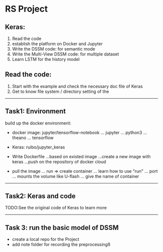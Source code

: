 # RS Project

## Keras:
1. Read the code
2. establish the platform on Docker and Jupyter
3. Write the DSSM code: for semantic mode
4. Write the Multi-View DSSM code: for multiple dataset
5. Learn LSTM for the history model

## Read the code:
1. Start with the example and check the necessary doc file of Keras
2. Get to know file system /  directory setting of the

---
## Task1: Environment

build up the docker environment:
- docker image: jupyter/tensorflow-notebook
...	jupyter
...	python3
...	theano
...	tensorflow
- Keras: ruibo/jupyter_keras

- Write Dockerfile
...based on existed image
...create a new image with keras
...push on the repository of docker cloud

- pull the image
... run => create container
... learn how to use "run"
...	port
...	mounts the volume like U-flash
...	give the name of container

---
## Task2: Keras and code
TODO:See the original code of Keras to learn more

----
## Task 3: run the basic model of DSSM
- create a local repo for the Project
- add note folder for recording the preprocessingß
